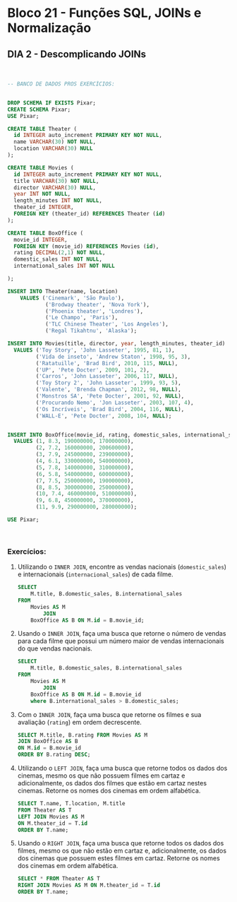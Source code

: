 # **Bloco 21 -** Funções SQL, JOINs e Normalização

## DIA 2 - Descomplicando JOINs

&nbsp;

```sql
-- BANCO DE DADOS PROS EXERCÍCIOS:


DROP SCHEMA IF EXISTS Pixar;
CREATE SCHEMA Pixar;
USE Pixar;

CREATE TABLE Theater (
  id INTEGER auto_increment PRIMARY KEY NOT NULL,
  name VARCHAR(30) NOT NULL,
  location VARCHAR(30) NULL
);

CREATE TABLE Movies (
  id INTEGER auto_increment PRIMARY KEY NOT NULL,
  title VARCHAR(30) NOT NULL,
  director VARCHAR(30) NULL,
  year INT NOT NULL,
  length_minutes INT NOT NULL,
  theater_id INTEGER,
  FOREIGN KEY (theater_id) REFERENCES Theater (id)
);

CREATE TABLE BoxOffice (
  movie_id INTEGER,
  FOREIGN KEY (movie_id) REFERENCES Movies (id),
  rating DECIMAL(2,1) NOT NULL,
  domestic_sales INT NOT NULL,
  international_sales INT NOT NULL

);

INSERT INTO Theater(name, location)
    VALUES ('Cinemark', 'São Paulo'),
            ('Brodway theater', 'Nova York'),
            ('Phoenix theater', 'Londres'),
            ('Le Champo', 'Paris'),
            ('TLC Chinese Theater', 'Los Angeles'),
            ('Regal Tikahtnu', 'Alaska');

INSERT INTO Movies(title, director, year, length_minutes, theater_id)
  VALUES ('Toy Story', 'John Lasseter', 1995, 81, 1),
         ('Vida de inseto', 'Andrew Staton', 1998, 95, 3),
         ('Ratatuille', 'Brad Bird', 2010, 115, NULL),
         ('UP', 'Pete Docter', 2009, 101, 2),
         ('Carros', 'John Lasseter', 2006, 117, NULL),
         ('Toy Story 2', 'John Lasseter', 1999, 93, 5),
         ('Valente', 'Brenda Chapman', 2012, 98, NULL),
         ('Monstros SA', 'Pete Docter', 2001, 92, NULL),
         ('Procurando Nemo', 'Jon Lasseter', 2003, 107, 4),
         ('Os Incríveis', 'Brad Bird', 2004, 116, NULL),
         ('WALL-E', 'Pete Docter', 2008, 104, NULL);


INSERT INTO BoxOffice(movie_id, rating, domestic_sales, international_sales)
  VALUES (1, 8.3, 190000000, 170000000),
         (2, 7.2, 160000000, 200600000),
         (3, 7.9, 245000000, 239000000),
         (4, 6.1, 330000000, 540000000),
         (5, 7.8, 140000000, 310000000),
         (6, 5.8, 540000000, 600000000),
         (7, 7.5, 250000000, 190000000),
         (8, 8.5, 300000000, 250000000),
         (10, 7.4, 460000000, 510000000),
         (9, 6.8, 450000000, 370000000),
         (11, 9.9, 290000000, 280000000);

USE Pixar;
```

&nbsp;

### **Exercícios:**

1. Utilizando o `INNER JOIN`, encontre as vendas nacionais (`domestic_sales`) e internacionais (`internacional_sales`) de cada filme.

    ```sql
    SELECT 
        M.title, B.domestic_sales, B.international_sales
    FROM
        Movies AS M
            JOIN
        BoxOffice AS B ON M.id = B.movie_id;
    ```

2. Usando o `INNER JOIN`, faça uma busca que retorne o número de vendas para cada filme que possui um número maior de vendas internacionais do que vendas nacionais.

    ```sql
    SELECT 
        M.title, B.domestic_sales, B.international_sales
    FROM
        Movies AS M
            JOIN
        BoxOffice AS B ON M.id = B.movie_id
        where B.international_sales > B.domestic_sales;
    ```

3. Com o `INNER JOIN`, faça uma busca que retorne os filmes e sua avaliação (`rating`) em ordem decrescente.

    ```sql
    SELECT M.title, B.rating FROM Movies AS M
    JOIN BoxOffice AS B
    ON M.id = B.movie_id
    ORDER BY B.rating DESC;
    ```

4. Utilizando o `LEFT JOIN`, faça uma busca que retorne todos os dados dos cinemas, mesmo os que não possuem filmes em cartaz e adicionalmente, os dados dos filmes que estão em cartaz nestes cinemas. Retorne os nomes dos cinemas em ordem alfabética.

    ```sql
    SELECT T.name, T.location, M.title
    FROM Theater AS T
    LEFT JOIN Movies AS M
    ON M.theater_id = T.id
    ORDER BY T.name;
    ```

5. Usando o `RIGHT JOIN`, faça uma busca que retorne todos os dados dos filmes, mesmo os que não estão em cartaz e, adicionalmente, os dados dos cinemas que possuem estes filmes em cartaz. Retorne os nomes dos cinemas em ordem alfabética.

    ```sql
    SELECT * FROM Theater AS T
    RIGHT JOIN Movies AS M ON M.theater_id = T.id
    ORDER BY T.name;
    ```
